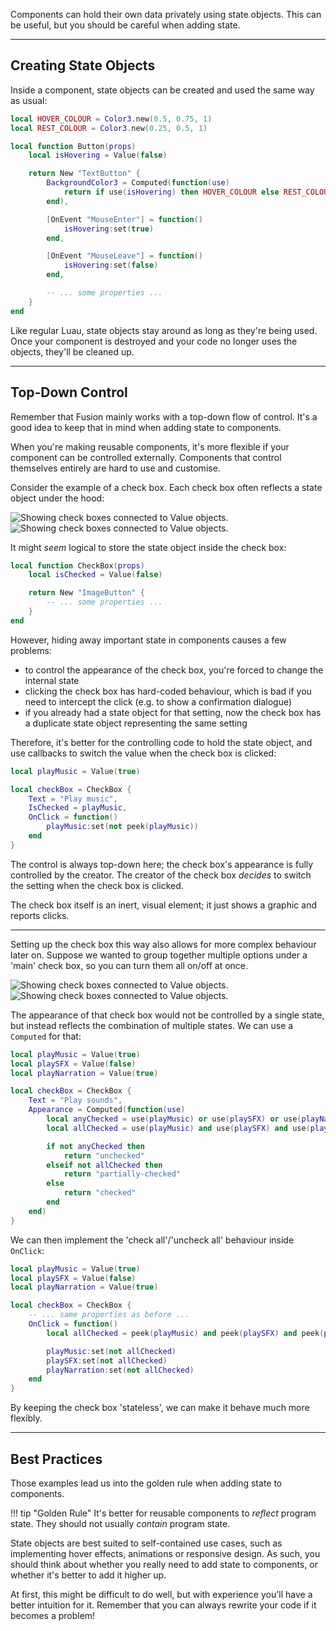 Components can hold their own data privately using state objects. This can be
useful, but you should be careful when adding state.

-----

## Creating State Objects

Inside a component, state objects can be created and used the same way as usual:

```Lua hl_lines="5 8-10 13 17"
local HOVER_COLOUR = Color3.new(0.5, 0.75, 1)
local REST_COLOUR = Color3.new(0.25, 0.5, 1)

local function Button(props)
    local isHovering = Value(false)

    return New "TextButton" {
        BackgroundColor3 = Computed(function(use)
            return if use(isHovering) then HOVER_COLOUR else REST_COLOUR
        end),

        [OnEvent "MouseEnter"] = function()
            isHovering:set(true)
        end,

        [OnEvent "MouseLeave"] = function()
            isHovering:set(false)
        end,

        -- ... some properties ...
    }
end
```

Like regular Luau, state objects stay around as long as they're being used. Once
your component is destroyed and your code no longer uses the objects, they'll be
cleaned up.

-----

## Top-Down Control

Remember that Fusion mainly works with a top-down flow of control. It's a good
idea to keep that in mind when adding state to components.

When you're making reusable components, it's more flexible if your component can
be controlled externally. Components that control themselves entirely are hard
to use and customise.

Consider the example of a check box. Each check box often reflects a state
object under the hood:

![Showing check boxes connected to Value objects.](Check-Boxes-Dark.svg#only-dark)
![Showing check boxes connected to Value objects.](Check-Boxes-Light.svg#only-light)

It might *seem* logical to store the state object inside the check box:

```Lua hl_lines="2"
local function CheckBox(props)
    local isChecked = Value(false)

    return New "ImageButton" {
        -- ... some properties ...
    }
end
```

However, hiding away important state in components causes a few problems:

- to control the appearance of the check box, you're forced to change the
internal state
- clicking the check box has hard-coded behaviour, which is bad if you need to
intercept the click (e.g. to show a confirmation dialogue)
- if you already had a state object for that setting, now the check box has a
duplicate state object representing the same setting

Therefore, it's better for the controlling code to hold the state object, and
use callbacks to switch the value when the check box is clicked:

```Lua
local playMusic = Value(true)

local checkBox = CheckBox {
    Text = "Play music",
    IsChecked = playMusic,
    OnClick = function()
        playMusic:set(not peek(playMusic))
    end
}
```

The control is always top-down here; the check box's appearance is fully
controlled by the creator. The creator of the check box *decides* to switch the
setting when the check box is clicked.

The check box itself is an inert, visual element; it just shows a graphic and
reports clicks.

-----

Setting up the check box this way also allows for more complex behaviour later
on. Suppose we wanted to group together multiple options under a 'main' check
box, so you can turn them all on/off at once.

![Showing check boxes connected to Value objects.](Master-Check-Box-Dark.svg#only-dark)
![Showing check boxes connected to Value objects.](Master-Check-Box-Light.svg#only-light)

The appearance of that check box would not be controlled by a single state, but
instead reflects the combination of multiple states. We can use a `Computed`
for that:

```Lua hl_lines="7-18"
local playMusic = Value(true)
local playSFX = Value(false)
local playNarration = Value(true)

local checkBox = CheckBox {
    Text = "Play sounds",
    Appearance = Computed(function(use)
        local anyChecked = use(playMusic) or use(playSFX) or use(playNarration)
        local allChecked = use(playMusic) and use(playSFX) and use(playNarration)

        if not anyChecked then
            return "unchecked"
        elseif not allChecked then
            return "partially-checked"
        else
            return "checked"
        end
    end)
}
```

We can then implement the 'check all'/'uncheck all' behaviour inside `OnClick`:

```Lua hl_lines="7-13"
local playMusic = Value(true)
local playSFX = Value(false)
local playNarration = Value(true)

local checkBox = CheckBox {
    -- ... same properties as before ...
    OnClick = function()
        local allChecked = peek(playMusic) and peek(playSFX) and peek(playNarration)

        playMusic:set(not allChecked)
        playSFX:set(not allChecked)
        playNarration:set(not allChecked)
    end
}
```

By keeping the check box 'stateless', we can make it behave much more flexibly.

-----

## Best Practices

Those examples lead us into the golden rule when adding state to components.

!!! tip "Golden Rule"
    It's better for reusable components to *reflect* program state. They should
    not usually *contain* program state.

State objects are best suited to self-contained use cases, such as implementing
hover effects, animations or responsive design. As such, you should think about
whether you really need to add state to components, or whether it's better to
add it higher up.

At first, this might be difficult to do well, but with experience you'll have a
better intuition for it. Remember that you can always rewrite your code if it
becomes a problem!
